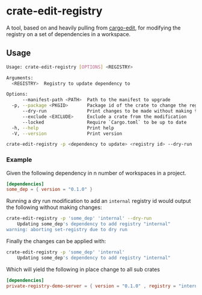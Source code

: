 # crate-edit-registry
A tool, based on and heavily pulling from [cargo-edit](https://github.com/killercup/cargo-edit), for modifying the registry on a set of dependencies in a workspace.

## Usage

```bash
Usage: crate-edit-registry [OPTIONS] <REGISTRY>

Arguments:
  <REGISTRY>  Registry to update dependency to

Options:
      --manifest-path <PATH>  Path to the manifest to upgrade
  -p, --package <PKGID>       Package id of the crate to change the registry of
      --dry-run               Print changes to be made without making them
      --exclude <EXCLUDE>     Exclude a crate from the modification
      --locked                Require `Cargo.toml` to be up to date
  -h, --help                  Print help
  -V, --version               Print version
```

```bash
crate-edit-registry -p <dependency to update> <registry id> --dry-run
```

### Example
Given the following dependency in n number of workspaces in a project.

```toml
[dependencies]
some_dep = { version = "0.1.0" }
```

Running a dry run modification to add an `internal` registry id would output the following without making changes:

```bash
crate-edit-registry -p 'some_dep' 'internal' --dry-run
    Updating some_dep's dependency to add registry "internal"
warning: aborting set-registry due to dry run
```

Finally the changes can be applied with:

```bash
crate-edit-registry -p 'some_dep' 'internal'
    Updating some_dep's dependency to add registry "internal"
```

Which will yield the following in place change to all sub crates

```toml
[dependencies]
private-registry-demo-server = { version = "0.1.0" , registry = "internal" }
```